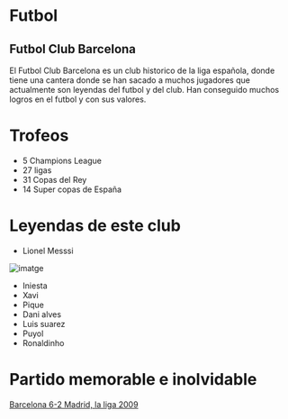 # Futbol 
## Futbol Club Barcelona 
El Futbol Club Barcelona es un club historico de la liga española, donde tiene una cantera donde se han sacado a muchos jugadores que actualmente son leyendas del futbol y del club.
Han conseguido muchos logros en el futbol y con sus valores.
# Trofeos 
- 5 Champions League
- 27 ligas 
- 31 Copas del Rey
- 14 Super copas de España
# Leyendas de este club
- Lionel Messsi

![imatge](https://github.com/user-attachments/assets/bab8e376-1dbe-411b-96aa-a54097c66c24)


- Iniesta
- Xavi
- Pique
- Dani alves
- Luis suarez
- Puyol
- Ronaldinho
# Partido memorable e inolvidable
[Barcelona 6-2 Madrid, la liga 2009](https://www.youtube.com/watch?v=mMc6VnLCnXg)
